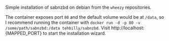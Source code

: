 Simple installation of sabnzbd on debian from the `wheezy` repositories.

The container exposes port `80` and the default volume would be at `/data`, so I recommend running the container with
`docker run -d -p 80 -v /some/path/sabnzbd:/data tehbilly/sabnzbd`. Visit http://localhost:{MAPPED_PORT} to start the
installation wizard.
